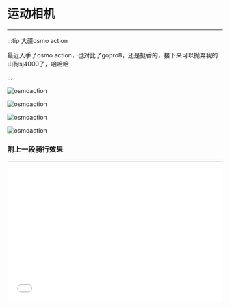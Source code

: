 # 运动相机
---

:::tip 大疆osmo action

最近入手了osmo action，也对比了gopro8，还是挺香的，接下来可以抛弃我的山狗sj4000了，哈哈哈

:::

![osmoaction](http://cdn.rcer666.cn/osmo2.jpg)

![osmoaction](http://cdn.rcer666.cn/osmo1.jpg)

![osmoaction](http://cdn.rcer666.cn/osmo3.jpg)

![osmoaction](http://cdn.rcer666.cn/osmo4.jpg)

### 附上一段骑行效果
---

<div style="position: relative; padding-bottom: 56.25%; padding-top: 30px; height: 0; overflow: hidden;">
    <iframe src="//player.bilibili.com/player.html?aid=625558006&bvid=BV1Zt4y1y7Jo&cid=185742725&page=1" scrolling="no"
        border="0" frameborder="no" framespacing="0" allowfullscreen="true" style="position: absolute; top:0; left: 0;
        width: 100%; height: 100%;">
    </iframe>
</div>
